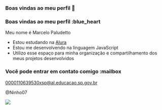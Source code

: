 ### Boas vindas ao meu perfil 💙 


### Boas vindas ao meu perfil :blue_heart

Meu nome é Marcelo Paludetto

- Estou estudando na [Alura](https://www.alura.com.br)
- Estou me desenvolvendo na linguagem JavaScript
- Utilizo esse espaço para minha organização e compartilhamento dos meus projetos desenvolvidos

### Você pode entrar em contato comigo :mailbox

0000110639530xsp@al.educacao.sp.gov.br

@Ninho07

![](https://media1.tenor.com/m/M_JUpfmTGYgAAAAd/itachi-uchiha-fortnite.gif)
